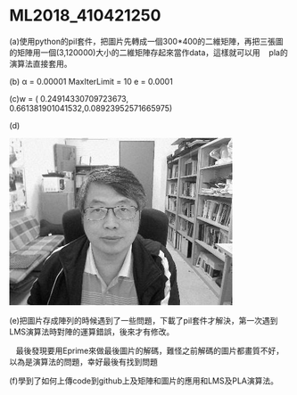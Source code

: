 # ML2018_410421250

(a)使用python的pil套件，把圖片先轉成一個300*400的二維矩陣，再把三張圖的矩陣用一個(3,120000)大小的二維矩陣存起來當作data，這樣就可以用
    pla的演算法直接套用。




(b)
  α = 0.00001
  MaxIterLimit = 10
  e = 0.0001



(c)w = ( 0.24914330709723673, 0.661381901041532,0.08923952571665975)




(d)

![image](https://github.com/410421250/ML2018_410421250/blob/master/outfile2.jpg)



(e)把圖片存成陣列的時候遇到了一些問題，下載了pil套件才解決，第一次遇到LMS演算法時對陣的運算錯誤，後來才有修改。

    最後發現要用Eprime來做最後圖片的解碼，難怪之前解碼的圖片都畫質不好，以為是演算法的問題，幸好最後有找到問題


(f)學到了如何上傳code到github上及矩陣和圖片的應用和LMS及PLA演算法。
